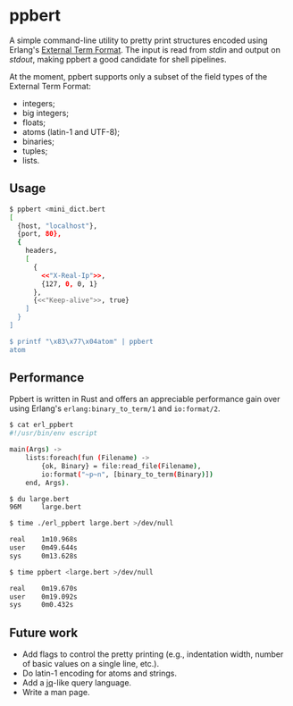# ppbert

A simple command-line utility to pretty print structures encoded using
Erlang's [External Term Format](http://erlang.org/doc/apps/erts/erl_ext_dist.html).
The input is read from *stdin* and output on *stdout*, making ppbert
a good candidate for shell pipelines.

At the moment, ppbert supports only a subset of the field types of the
External Term Format:

- integers;
- big integers;
- floats;
- atoms (latin-1 and UTF-8);
- binaries;
- tuples;
- lists.

## Usage

```sh
$ ppbert <mini_dict.bert
[
  {host, "localhost"},
  {port, 80},
  {
    headers,
    [
      {
        <<"X-Real-Ip">>,
        {127, 0, 0, 1}
      },
      {<<"Keep-alive">>, true}
    ]
  }
]

$ printf "\x83\x77\x04atom" | ppbert
atom
```

## Performance

Ppbert is written in Rust and offers an appreciable performance gain
over using Erlang's `erlang:binary_to_term/1` and `io:format/2`.

```sh
$ cat erl_ppbert
#!/usr/bin/env escript

main(Args) ->
    lists:foreach(fun (Filename) ->
        {ok, Binary} = file:read_file(Filename),
        io:format("~p~n", [binary_to_term(Binary)])
    end, Args).

$ du large.bert
96M     large.bert

$ time ./erl_ppbert large.bert >/dev/null

real    1m10.968s
user    0m49.644s
sys     0m13.628s

$ time ppbert <large.bert >/dev/null

real    0m19.670s
user    0m19.092s
sys     0m0.432s
```

## Future work

- Add flags to control the pretty printing (e.g., indentation width,
  number of basic values on a single line, etc.).
- Do latin-1 encoding for atoms and strings.
- Add a [jq](https://stedolan.github.io/jq/)-like query language.
- Write a man page.
